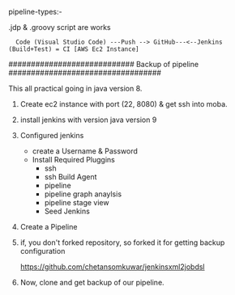 pipeline-types:-

.jdp & .groovy script are works

      Code (Visual Studio Code) ---Push --> GitHub---<--Jenkins (Build+Test) = CI [AWS Ec2 Instance]
      
      
############################ Backup of pipeline ##################################


This all practical going in java version 8.

1. Create ec2 instance with port (22, 8080) & get ssh into moba.

2. install jenkins with version java version 9

<!--  
 sudo apt update -y
 sudo apt-get install openjdk-8-jdk -y
 wget -q -O - https://pkg.jenkins.io/debian-stable/jenkins.io.key | sudo apt-key add -
 sudo sh -c 'echo deb http://pkg.jenkins.io/debian-stable binary/ > /etc/apt/sources.list.d/jenkins.list'
 sudo apt update -y
 sudo apt install jenkins -y
 sudo systemctl start jenkins
 sudo systemctl start jenkins -->

3. Configured jenkins
	- create a Username & Password
	- Install Required Pluggins
		- ssh
		- ssh Build Agent
		- pipeline
		- pipeline graph anaylsis
		- pipeline stage view
		- Seed Jenkins

4. Create a Pipeline

5. if, you don't forked repository, so forked it for getting backup configuration

	https://github.com/chetansomkuwar/jenkinsxml2jobdsl

6. Now, clone and get backup of our pipeline.

<!-- 	 git clone https://github.com/chetansomkuwar/jenkinsxml2jobdsl
	 cd jenkinsxml2jobdsl
	 ./gradlew build
	 java -jar build/libs/jenkinsxml2jobdsl.jar -u <usernane> -a <password> -j <public_IP> -p 8080 <job_name>
	 cd jobs
	 cat <pipeline_name>.groovy -->

